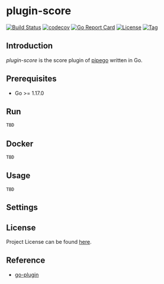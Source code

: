 # plugin-score

[![Build Status](https://github.com/pipego/plugin-score/workflows/ci/badge.svg?branch=main&event=push)](https://github.com/pipego/plugin-score/actions?query=workflow%3Aci)
[![codecov](https://codecov.io/gh/pipego/plugin-score/branch/main/graph/badge.svg?token=y5anikgcTz)](https://codecov.io/gh/pipego/plugin-score)
[![Go Report Card](https://goreportcard.com/badge/github.com/pipego/plugin-score)](https://goreportcard.com/report/github.com/pipego/plugin-score)
[![License](https://img.shields.io/github/license/pipego/plugin-score.svg)](https://github.com/pipego/plugin-score/blob/main/LICENSE)
[![Tag](https://img.shields.io/github/tag/pipego/plugin-score.svg)](https://github.com/pipego/plugin-score/tags)



## Introduction

*plugin-score* is the score plugin of [pipego](https://github.com/pipego) written in Go.



## Prerequisites

- Go >= 1.17.0



## Run

```bash
TBD
```



## Docker

```bash
TBD
```



## Usage

```
TBD
```



## Settings



## License

Project License can be found [here](LICENSE).



## Reference

- [go-plugin](https://github.com/hashicorp/go-plugin)
